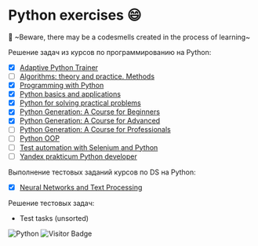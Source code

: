 # Python exercises :smile:
:hankey: ~Beware, there may be a codesmells created in the process of learning~

Решение задач из курсов по программированию на Python:
- [x] [Adaptive Python Trainer](https://stepik.org/course/431/info)
- [ ] [Algorithms: theory and practice. Methods](https://stepik.org/course/217/syllabus)
- [x] [Programming with Python](https://stepik.org/course/67/syllabus)
- [x] [Python basics and applications](https://stepik.org/course/512/syllabus)
- [x] [Python for solving practical problems](https://stepik.org/course/4519/syllabus)
- [x] [Python Generation: A Course for Beginners](https://stepik.org/course/58852/syllabus)
- [x] [Python Generation: A Course for Advanced](https://stepik.org/course/68343/syllabus)
- [ ] [Python Generation: A Course for Professionals](https://stepik.org/course/82541/syllabus)
- [ ] [Python OOP](https://stepik.org/course/116336/syllabus)
- [ ] [Test automation with Selenium and Python](https://stepik.org/course/575/)
- [ ] [Yandex prakticum Python developer](https://praktikum.yandex.ru/backend-developer)

Выполнение тестовых заданий курсов по DS на Python:
- [x] [Neural Networks and Text Processing](https://stepik.org/course/54098/syllabus)

Решение тестовых задач:
- Test tasks (unsorted)

![Python](https://img.shields.io/badge/-Python-blue) ![Visitor Badge](https://visitor-badge.laobi.icu/badge?page_id=vavilovnv.python_ex)
